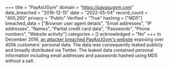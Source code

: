 +++
title = "PayAsUGym"
domain = "https://payasugym.com"
date_breached = "2016-12-15"
date = "2022-05-04"
record_count = "400,260"
privacy = "Public"
Verified = "True"
hashing = ["MD5"]
breached_data = ["Browser user agent details", "Email addresses", "IP addresses", "Names", "Partial credit card data", "Passwords", "Phone numbers", "Website activity"]
categories = []
acknowledged = "No"
+++
In December 2016, <a href="https://twitter.com/real_1x0123/status/809443917984911364" target="_blank" rel="noopener">an attacker breached PayAsUGym's website</a> exposing over 400k customers' personal data. The data was consequently leaked publicly and broadly distributed via Twitter. The leaked data contained personal information including email addresses and passwords hashed using MD5 without a salt.
